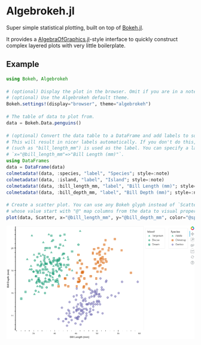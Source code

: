 # Algebrokeh.jl

Super simple statistical plotting, built on top of [Bokeh.jl](https://github.com/cjdoris/Bokeh.jl).

It provides a [AlgebraOfGraphics.jl](https://github.com/MakieOrg/AlgebraOfGraphics.jl)-style
interface to quickly construct complex layered plots with very little boilerplate.

## Example

```julia
using Bokeh, Algebrokeh

# (optional) Display the plot in the browser. Omit if you are in a notebook.
# (optional) Use the Algebrokeh default theme.
Bokeh.settings!(display="browser", theme="algebrokeh")

# The table of data to plot from.
data = Bokeh.Data.penguins()

# (optional) Convert the data table to a DataFrame and add labels to some of its columns.
# This will result in nicer labels automatically. If you don't do this, the field name
# (such as "bill_length_mm") is used as the label. You can specify a label in the plot with
# `x="@bill_length_mm"=>"Bill Length (mm)"`.
using DataFrames
data = DataFrame(data)
colmetadata!(data, :species, "label", "Species"; style=:note)
colmetadata!(data, :island, "label", "Island"; style=:note)
colmetadata!(data, :bill_length_mm, "label", "Bill Length (mm)"; style=:note)
colmetadata!(data, :bill_depth_mm, "label", "Bill Depth (mm)"; style=:note)

# Create a scatter plot. You can use any Bokeh glyph instead of `Scatter`. Named arguments
# whose value start with "@" map columns from the data to visual properties on the glyph.
plot(data, Scatter, x="@bill_length_mm", y="@bill_depth_mm", color="@species", marker="@island")
```

![Example plot](https://raw.githubusercontent.com/cjdoris/Algebrokeh.jl/main/example.png)
